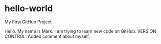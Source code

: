 # hello-world
My First GitHub Project

Hello. My name is Mark. I am trying to learn new code on GitHub.
VERSION CONTROL: Added comment about myself.
